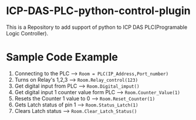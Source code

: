 # ICP-DAS-PLC-python-control-plugin
This is a Repository to add support of python to ICP DAS PLC(Programable Logic Controller). 

# Sample Code Example
<ol>
  <li>
    Connecting to the PLC -->
    <code>Room = PLC(IP_Address,Port_number)</code> 
  </li>
  <li>
    Turns on Relay's 1,2,3 -->
  <code>Room.Relay_control(123)</code> 
  </li>
  
  <li>
    Get digital input from PLC -->
  <code>Room.Digital_imput()</code> 
  </li>
  
  
  <li>
    Get digital input 1 counter value form PLC -->
  <code>Room.Counter_Value(1)</code> 
  </li>
  
  
  <li>
    Resets the Counter 1 value to 0 -->
  <code>Room.Reset_Counter(1)</code> 
  </li>
  
  
  <li>
    Gets Latch status of pin 1 -->
  <code>Room.Status_Latch(1)</code> 
  </li>
  
  
  <li>
    Clears Latch status -->
  <code>Room.Clear_Latch_Status()</code> 
  </li>
  
</ol>
